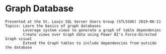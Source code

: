 # Graph Database
    Presented at the St. Louis SQL Server Users Group (STLSSUG) 2019-06-11
    Topics: Learn the basics of graph databases 
            Leverage system views to generate a graph of table dependenies
            Create views over Graph data using Power BI's Force-Directed Graph visual
            Extend the Graph tables to include dependencies from outside the database
